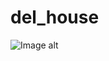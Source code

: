 # del_house
![Image alt](https://github.com/{EkaterinaTihonenko}/{del_house}/raw/{main}/{main/del_house/images/bg.PNG}/image.png)
